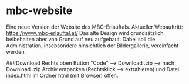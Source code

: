 # mbc-website
Eine neue Version der Website des MBC-Erlauftals.
Aktueller Webauftritt: https://www.mbc-erlauftal.at/
Das alte Design wird grundsätzlich beibehalten aber von Grund auf neu aufgebaut. 
Dabei soll die Administration, insebsondere hinsichtlich der Bildergallerie, vereinfacht werden.

###Download
Rechts oben Button "Code" --> Download .zip --> nach Download .zip Archiv entpacken (Rechtsklick --> extrahieren) und Datei index.html im Ordner html (mit Browser) öffen.
